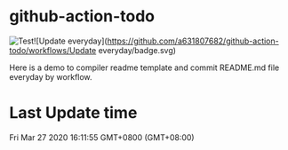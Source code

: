 # github-action-todo

![Test](https://github.com/a631807682/github-action-todo/workflows/Test/badge.svg)![Update everyday](https://github.com/a631807682/github-action-todo/workflows/Update everyday/badge.svg)

Here is a demo to compiler readme template and commit README.md file everyday by workflow.

# Last Update time

Fri Mar 27 2020 16:11:55 GMT+0800 (GMT+08:00)
